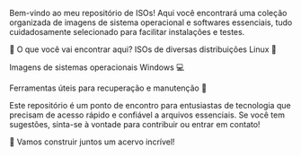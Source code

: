 Bem-vindo ao meu repositório de ISOs! Aqui você encontrará uma coleção organizada de imagens de sistema operacional e softwares essenciais, tudo cuidadosamente selecionado para facilitar instalações e testes.

🚀 O que você vai encontrar aqui?
ISOs de diversas distribuições Linux 🐧

Imagens de sistemas operacionais Windows 💻

Ferramentas úteis para recuperação e manutenção 🔧

Este repositório é um ponto de encontro para entusiastas de tecnologia que precisam de acesso rápido e confiável a arquivos essenciais. Se você tem sugestões, sinta-se à vontade para contribuir ou entrar em contato!

🔗 Vamos construir juntos um acervo incrível!
